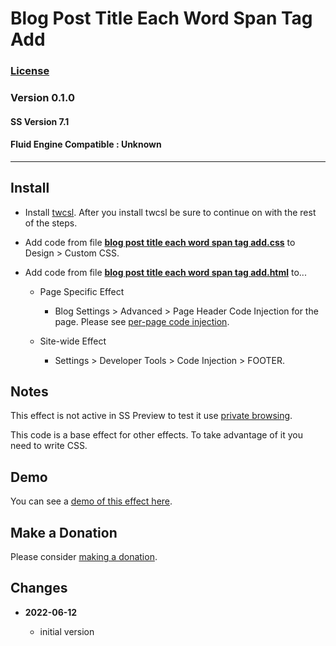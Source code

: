 # Blog Post Title Each Word Span Tag Add

### [License][99]

### Version 0.1.0

#### SS Version 7.1

#### Fluid Engine Compatible : Unknown

---

## Install

* Install [twcsl][1]. After you install twcsl be sure to continue on with the
  rest of the steps.
  
* Add code from file **[blog post title each word span tag add.css][2]** to
  Design > Custom CSS.
  
* Add code from file **[blog post title each word span tag add.html][3]** to...

  * Page Specific Effect
  
    * Blog Settings > Advanced > Page Header Code Injection for the page. Please
      see [per-page code injection][4].
      
  * Site-wide Effect
  
    * Settings > Developer Tools > Code Injection > FOOTER.

## Notes

This effect is not active in SS Preview to test it use [private browsing][5].

This code is a base effect for other effects. To take advantage of it you need
to write CSS.

## Demo

You can see a [demo of this effect here][6].

## Make a Donation

Please consider [making a donation][7].

## Changes

<!-- * **2022-05-DD**

  * change twc-tbtca-tab-label to twc-tbtca-label
  * add class to label column to differentiate it from other columns
  * bumped version to 0.2.0
  -->
* **2022-06-12**

  * initial version

[1]: https://github.com/tomsWebConsulting/twcsl#install-options
[2]: blog%20post%20title%20each%20word%20span%20tag%20add.css#L1
[3]: blog%20post%20title%20each%20word%20span%20tag%20add.html#L1
[4]: https://support.squarespace.com/hc/en-us/articles/205815908-Using-code-injection#toc-per-page-code-injection
[5]: https://support.squarespace.com/hc/en-us/articles/207099587-Using-private-browsing-or-incognito-mode
[6]: https://toms-web-consulting-demos.squarespace.com/blog-bptewsta/blog-post-title-one-cfdgj?password=twcdemos
[7]: https://github.com/tomsWebConsulting/twcsl#make-a-donation
[99]: https://github.com/tomsWebConsulting/twcsl/blob/main/LICENSE.txt#L1
